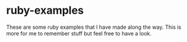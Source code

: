 # ruby-examples
These are some ruby examples that I have made along the way. This is more for me to remember stuff but feel free to have a look.
